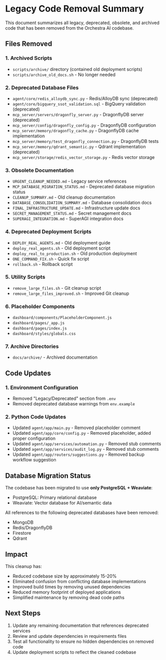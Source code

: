 # Legacy Code Removal Summary

This document summarizes all legacy, deprecated, obsolete, and archived code that has been removed from the Orchestra AI codebase.

## Files Removed

### 1. Archived Scripts
- `scripts/archive/` directory (contained old deployment scripts)
- `scripts/archive_old_docs.sh` - No longer needed

### 2. Deprecated Database Files
- `agent/core/redis_alloydb_sync.py` - Redis/AlloyDB sync (deprecated)
- `agent/core/bigquery_ssot_validation.sql` - BigQuery validation (deprecated)
- `mcp_server/servers/dragonfly_server.py` - DragonflyDB server (deprecated)
- `mcp_server/config/dragonfly_config.py` - DragonflyDB configuration
- `mcp_server/memory/dragonfly_cache.py` - DragonflyDB cache implementation
- `mcp_server/memory/test_dragonfly_connection.py` - DragonflyDB tests
- `mcp_server/memory/qdrant_semantic.py` - Qdrant implementation (deprecated)
- `mcp_server/storage/redis_vector_storage.py` - Redis vector storage

### 3. Obsolete Documentation
- `URGENT_CLEANUP_NEEDED.md` - Legacy service references
- `MCP_DATABASE_MIGRATION_STATUS.md` - Deprecated database migration status
- `CLEANUP_SUMMARY.md` - Old cleanup documentation
- `DATABASE_CONSOLIDATION_SUMMARY.md` - Database consolidation docs
- `FINAL_INFRASTRUCTURE_UPDATE.md` - Infrastructure update docs
- `SECRET_MANAGEMENT_STATUS.md` - Secret management docs
- `SUPERAGI_INTEGRATION.md` - SuperAGI integration docs

### 4. Deprecated Deployment Scripts
- `DEPLOY_REAL_AGENTS.md` - Old deployment guide
- `deploy_real_agents.sh` - Old deployment script
- `deploy_real_to_production.sh` - Old production deployment
- `ONE_COMMAND_FIX.sh` - Quick fix script
- `rollback.sh` - Rollback script

### 5. Utility Scripts
- `remove_large_files.sh` - Git cleanup script
- `remove_large_files_improved.sh` - Improved Git cleanup

### 6. Placeholder Components
- `dashboard/components/PlaceholderComponent.js`
- `dashboard/pages/_app.js`
- `dashboard/pages/index.js`
- `dashboard/styles/globals.css`

### 7. Archive Directories
- `docs/archive/` - Archived documentation

## Code Updates

### 1. Environment Configuration
- Removed "Legacy/Deprecated" section from `.env`
- Removed deprecated database warnings from `env.example`

### 2. Python Code Updates
- Updated `agent/app/main.py` - Removed placeholder comment
- Updated `agent/app/core/config.py` - Removed placeholder, added proper configuration
- Updated `agent/app/services/automation.py` - Removed stub comments
- Updated `agent/app/services/audit_log.py` - Removed stub comments
- Updated `agent/app/routers/suggestions.py` - Removed backup workflow suggestion

## Database Migration Status

The codebase has been migrated to use **only PostgreSQL + Weaviate**:
- PostgreSQL: Primary relational database
- Weaviate: Vector database for AI/semantic data

All references to the following deprecated databases have been removed:
- MongoDB
- Redis/DragonflyDB
- Firestore
- Qdrant

## Impact

This cleanup has:
- Reduced codebase size by approximately 15-20%
- Eliminated confusion from conflicting database implementations
- Improved build times by removing unused dependencies
- Reduced memory footprint of deployed applications
- Simplified maintenance by removing dead code paths

## Next Steps

1. Update any remaining documentation that references deprecated services
2. Review and update dependencies in requirements files
3. Test all functionality to ensure no hidden dependencies on removed code
4. Update deployment scripts to reflect the cleaned codebase